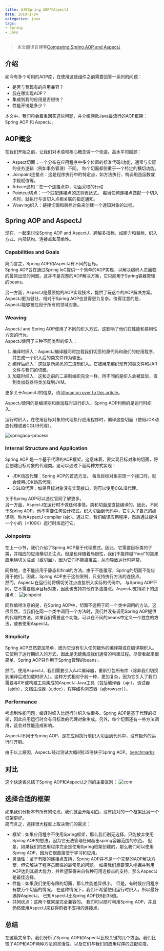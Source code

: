```yaml
---
title: 比较Spring AOP与AspectJ
date: 2018-1-24 
categories: java
tags:
- Spring
- Java
---
```

> 本文翻译自博客[Comparing Spring AOP and AspectJ](http://www.baeldung.com/spring-aop-vs-aspectj)

## 介绍
如今有多个可用的AOP库，在使用这些组件之前需要回答一系列的问题：

- 是否与我现有的应用兼容？
- 我在哪实现AOP？
- 集成到我的应用是否很快？
- 性能开销是多少？

本文中，我们将会着重回答这些问题，并介绍两款Java最流行的AOP框架：Spring AOP 和 AspectJ。

## AOP概念
在我们开始之前，让我们对术语和核心概念做一个快速，高水平的回顾：

- Aspect切面：一个分布在应用程序中多个位置的标准代码/功能，通常与实际的业务逻辑（例如事务管理）不同。 每个切面都侧重于一个特定的横切功能。
- Joinpoint连接点：这是程序执行中的特定点，如方法执行，构调用造函数或字段赋值等。
- Advice通知：在一个连接点中，切面采取的行动
- Pointcut切点：一个匹配连接点的正则表达式。 每当任何连接点匹配一个切入点时，就执行与该切入点相关联的指定通知。
- Weaving织入：链接切面和目标对象来创建一个通知对象的过程。

## Spring AOP and AspectJ
现在，一起来讨论Spring AOP and AspectJ，跨越多指标，如能力和目标、织入方式、内部结构、连接点和简单性。

### Capabilities and Goals
简而言之，Spring AOP和AspectJ有不同的目标。   
Spring AOP旨在通过Spring IoC提供一个简单的AOP实现，以解决编码人员面临的最常出现的问题。这并不是完整的AOP解决方案，它只能用于Spring容器管理的beans。

另一方面，AspectJ是最原始的AOP实现技术，提供了玩这个的AOP解决方案。AspectJ更为健壮，相对于Spring AOP也显得更为复杂。值得注意的是，AspectJ能够被应用于所有的领域对象。

### Weaving
 AspectJ and Spring AOP使用了不同的织入方式，这影响了他们在性能和易用性方面的行为。   
 AspectJ使用了三种不同类型的织入：
 
 1. 编译时织入：AspectJ编译器同时加载我们切面的源代码和我们的应用程序，并生成一个织入后的类文件作为输出。
 2. 编译后织入：这就是所熟悉的二进制织入。它被用来编织现有的类文件和JAR文件与我们的切面。
 3. 加载时织入：这和之前的二进制编织完全一样，所不同的是织入会被延后，直到类加载器将类加载到JVM。

更多关于AspectJ的信息，请见[head on over to this article](http://www.baeldung.com/aspectj)。

AspectJ使用的是编译期和类加载时进行织入，Spring AOP利用的是运行时织入。

运行时织入，在使用目标对象的代理执行应用程序时，编译这些切面（使用JDK动态代理或者CGLIB代理）。

![springaop-process](http://ovcjgn2x0.bkt.clouddn.com/springaop-process.png "springaop-process")

### Internal Structure and Application
Spring AOP 是一个基于代理的AOP框架。这意味着，要实现目标对象的切面，将会创建目标对象的代理类。这可以通过下面两种方式实现：

- JDK动态代理：Spring AOP的首选方法。 每当目标对象实现一个接口时，就会使用JDK动态代理。
- CGLIB代理：如果目标对象没有实现接口，则可以使用CGLIB代理。

关于Spring AOP可以通过官网了解更多。   
另一方面，AspectJ在运行时不做任何事情，类和切面是直接编译的。因此，不同于Spring AOP，他不需要任何设计模式。织入切面到代码中，它引入了自己的编译期，称为AspectJ compiler (ajc)。通过它，我们编译应用程序，然后通过提供一个小的（<100K）运行时库运行它。

### Joinpoints
在上一小节，我们介绍了Spring AOP基于代理模式。因此，它需要目标类的子类，并相应的应用横切关注点。但是也伴随着局限性，我们不能跨越“final”的类来应用横切关注点（或切面），因为它们不能被覆盖，从而导致运行时异常。

同样地，也不能应用于静态和final的方法。由于不能覆写，Spring的切面不能应用于他们。因此，Spring AOP由于这些限制，只支持执行方法的连接点。   
然而，AspectJ在运行前将横切关注点直接织入实际的代码中。 与Spring AOP不同，它不需要继承目标对象，因此也支持其他许多连接点。AspectJ支持如下的连接点：
![joinpoint](http://ovcjgn2x0.bkt.clouddn.com/joinpoint.jpg "连接点支持")

同样值得注意的是，在Spring AOP中，切面不适用于同一个类中调用的方法。这很显然，当我们在同一个类中调用一个方法时，我们并没有调用Spring AOP提供的代理的方法。如果我们需要这个功能，可以在不同的beans中定义一个独立的方法，或者使用AspectJ。

### Simplicity
Spring AOP显然更加简单，因为它没有引入任何额外的编译期或在编译期织入。它使用了运行期织入的方式，因此是无缝集成我们通常的构建过程。尽管看起来很简单，Spring AOP只作用于Spring管理的beans
。

然而，使用AspectJ，我们需要引入AJC编译器，重新打包所有库（除非我们切换到编译后或加载时织入）。这种方式相对于前一种，更加复杂，因为它引入了我们需要与IDE或构建工具集成的AspectJ Java工具（包括编译器（ajc），调试器（ajdb），文档生成器（ajdoc），程序结构浏览器（ajbrowser））。

### Performance
考虑到性能问题，编译时织入比运行时织入快很多。Spring AOP是基于代理的框架，因此应用运行时会有目标类的代理对象生成。另外，每个切面还有一些方法调用，这会对性能造成影响。

AspectJ不同于Spring AOP，是在应用执行前织入切面到代码中，没有额外的运行时开销。

由于以上原因，AspectJ经过测试大概8到35倍快于Spring AOP。[benchmarks](https://web.archive.org/web/20150520175004/https://docs.codehaus.org/display/AW/AOP+Benchmark)
## 对比
这个快速表总结了Spring AOP和AspectJ之间的主要区别：
![com](http://ovcjgn2x0.bkt.clouddn.com/aj-vs-aop.jpg "对比")

## 选择合适的框架

如果我们分析本节所有的论点，我们就会开始明白，没有绝对的一个框架比另一个框架更好。   
简而言之，选择很大程度上取决我们的需求：

- 框架：如果应用程序不使用Spring框架，那么我们别无选择，只能放弃使用Spring AOP的想法，因为它无法管理任何超出spring容器范围的东西。 但是，如果我们的应用程序完全是使用Spring框架创建的，那么我们可以使用Spring AOP，因为它很直接便于学习和应用。
- 灵活性：鉴于有限的连接点支持，Spring AOP并不是一个完整的AOP解决方案，但它解决了程序员面临的最常见的问题。 如果我们想要深入挖掘并利用AOP达到其最大能力，并希望获得来自各种可用连接点的支持，那么AspectJ是最佳选择。
- 性能：如果我们使用有限的切面，那么性能差异很小。 但是，有时候应用程序有数万个切面的情况。 在这种情况下，我们不希望使用运行时织入，所以最好选择AspectJ。 已知AspectJ比Spring AOP快8到35倍。
- 共同优点：这两个框架是完全兼容的。 我们可以随时利用Spring AOP，并且仍然使用AspectJ来获得前者不支持的连接点。

## 总结
在这篇文章中，我们分析了Spring AOP和AspectJ比较关键的几个方面。我们比较了AOP和AOP两种方法的灵活性，以及它们与我们的应用程序的匹配程度。


